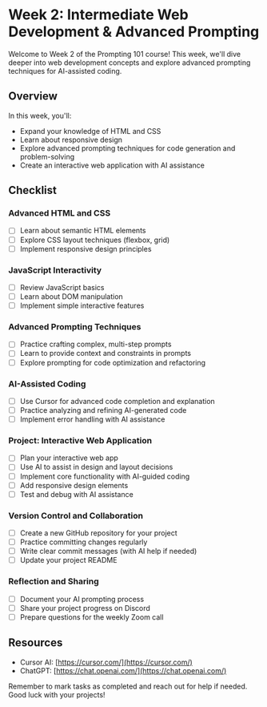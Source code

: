# Week 2: Intermediate Web Development & Advanced Prompting

Welcome to Week 2 of the Prompting 101 course! This week, we'll dive deeper into web development concepts and explore advanced prompting techniques for AI-assisted coding.

## Overview

In this week, you'll:
- Expand your knowledge of HTML and CSS
- Learn about responsive design
- Explore advanced prompting techniques for code generation and problem-solving
- Create an interactive web application with AI assistance

## Checklist

### Advanced HTML and CSS
- [ ] Learn about semantic HTML elements
- [ ] Explore CSS layout techniques (flexbox, grid)
- [ ] Implement responsive design principles

### JavaScript Interactivity
- [ ] Review JavaScript basics
- [ ] Learn about DOM manipulation
- [ ] Implement simple interactive features

### Advanced Prompting Techniques
- [ ] Practice crafting complex, multi-step prompts
- [ ] Learn to provide context and constraints in prompts
- [ ] Explore prompting for code optimization and refactoring

### AI-Assisted Coding
- [ ] Use Cursor for advanced code completion and explanation
- [ ] Practice analyzing and refining AI-generated code
- [ ] Implement error handling with AI assistance

### Project: Interactive Web Application
- [ ] Plan your interactive web app
- [ ] Use AI to assist in design and layout decisions
- [ ] Implement core functionality with AI-guided coding
- [ ] Add responsive design elements
- [ ] Test and debug with AI assistance

### Version Control and Collaboration
- [ ] Create a new GitHub repository for your project
- [ ] Practice committing changes regularly
- [ ] Write clear commit messages (with AI help if needed)
- [ ] Update your project README

### Reflection and Sharing
- [ ] Document your AI prompting process
- [ ] Share your project progress on Discord
- [ ] Prepare questions for the weekly Zoom call

## Resources
- Cursor AI: [https://cursor.com/](https://cursor.com/)
- ChatGPT: [https://chat.openai.com/](https://chat.openai.com/)

Remember to mark tasks as completed and reach out for help if needed. Good luck with your projects!